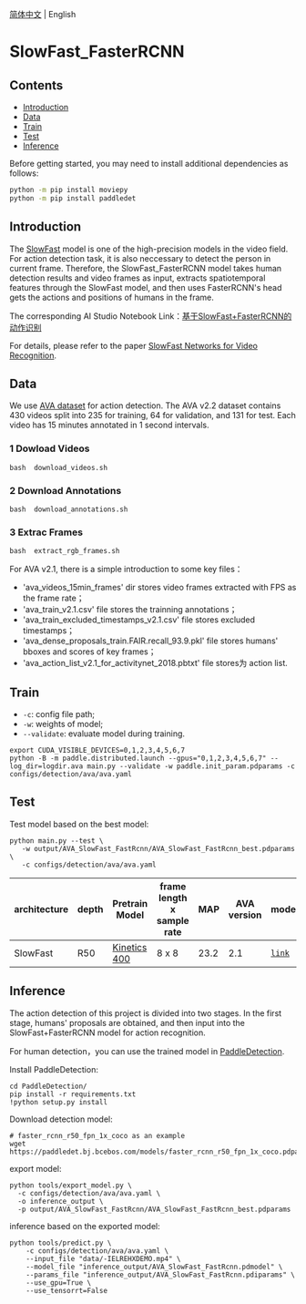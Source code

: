 [简体中文](../../../zh-CN/model_zoo/detection/SlowFast_FasterRCNN.md) | English

# SlowFast_FasterRCNN

## Contents

- [Introduction](#Introduction)
- [Data](#Data)
- [Train](#Train)
- [Test](#Test)
- [Inference](#Inference)

Before getting started, you may need to install additional dependencies as follows:
```bash
python -m pip install moviepy
python -m pip install paddledet
```

## Introduction

The [SlowFast](https://github.com/PaddlePaddle/PaddleVideo/blob/develop/docs/zh-CN/model_zoo/recognition/slowfast.md) model is one of the high-precision models in the video field. For action detection task, it is also neccessary to detect the person in current frame. Therefore, the SlowFast_FasterRCNN model takes human detection results and video frames as input, extracts spatiotemporal features through the SlowFast model, and then uses FasterRCNN's head gets the actions and positions of humans in the frame.

The corresponding AI Studio Notebook Link：[基于SlowFast+FasterRCNN的动作识别](https://aistudio.baidu.com/aistudio/projectdetail/3267637?contributionType=1)

For details, please refer to the paper [SlowFast Networks for Video Recognition](https://arxiv.org/pdf/1812.03982.pdf).

## Data

We use [AVA dataset](https://research.google.com/ava/download.html) for action detection. The AVA v2.2 dataset contains 430 videos split into 235 for training, 64 for validation, and 131 for test. Each video has 15 minutes annotated in 1 second intervals.

### 1 Dowload Videos
```
bash  download_videos.sh
```

### 2 Download Annotations
```
bash  download_annotations.sh
```

### 3 Extrac Frames
```
bash  extract_rgb_frames.sh
```

For AVA v2.1, there is a simple introduction to some key files：
* 'ava_videos_15min_frames' dir stores video frames extracted with FPS as the frame rate；
* 'ava_train_v2.1.csv' file stores the trainning annotations；
* 'ava_train_excluded_timestamps_v2.1.csv' file stores excluded timestamps；
* 'ava_dense_proposals_train.FAIR.recall_93.9.pkl' file stores humans' bboxes and scores of key frames；
* 'ava_action_list_v2.1_for_activitynet_2018.pbtxt' file stores为 action list.

## Train

* `-c`: config file path;
* `-w`: weights of model;
* `--validate`: evaluate model during training.

```
export CUDA_VISIBLE_DEVICES=0,1,2,3,4,5,6,7
python -B -m paddle.distributed.launch --gpus="0,1,2,3,4,5,6,7" --log_dir=logdir.ava main.py --validate -w paddle.init_param.pdparams -c configs/detection/ava/ava.yaml
```

## Test

Test model based on the best model:
```
python main.py --test \
   -w output/AVA_SlowFast_FastRcnn/AVA_SlowFast_FastRcnn_best.pdparams \
   -c configs/detection/ava/ava.yaml
```


| architecture | depth | Pretrain Model |  frame length x sample rate  | MAP | AVA version | model |
| ------------- | ------------- | ------------- | ------------- | ------------- | ------------- |------------- |
| SlowFast | R50 | [Kinetics 400](https://videotag.bj.bcebos.com/PaddleVideo/SlowFast/SlowFast_8*8.pdparams) | 8 x 8 | 23.2 | 2.1 | [`link`](https://videotag.bj.bcebos.com/PaddleVideo-release2.2/SlowFastRCNN_AVA.pdparams) |


## Inference

The action detection of this project is divided into two stages. In the first stage, humans' proposals are obtained, and then input into the SlowFast+FasterRCNN model for action recognition.

For human detection，you can use the trained model in [PaddleDetection](https://github.com/PaddlePaddle/PaddleDetection).

Install PaddleDetection:
```
cd PaddleDetection/
pip install -r requirements.txt
!python setup.py install
```

Download detection model:
```
# faster_rcnn_r50_fpn_1x_coco as an example
wget https://paddledet.bj.bcebos.com/models/faster_rcnn_r50_fpn_1x_coco.pdparams
```

export model:
```
python tools/export_model.py \
  -c configs/detection/ava/ava.yaml \
  -o inference_output \
  -p output/AVA_SlowFast_FastRcnn/AVA_SlowFast_FastRcnn_best.pdparams
```

inference based on the exported model:
```
python tools/predict.py \
    -c configs/detection/ava/ava.yaml \
    --input_file "data/-IELREHXDEMO.mp4" \
    --model_file "inference_output/AVA_SlowFast_FastRcnn.pdmodel" \
    --params_file "inference_output/AVA_SlowFast_FastRcnn.pdiparams" \
    --use_gpu=True \
    --use_tensorrt=False
```

